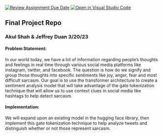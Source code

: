 [![Review Assignment Due Date](https://classroom.github.com/assets/deadline-readme-button-8d59dc4de5201274e310e4c54b9627a8934c3b88527886e3b421487c677d23eb.svg)](https://classroom.github.com/a/fSA_TVih)
[![Open in Visual Studio Code](https://classroom.github.com/assets/open-in-vscode-c66648af7eb3fe8bc4f294546bfd86ef473780cde1dea487d3c4ff354943c9ae.svg)](https://classroom.github.com/online_ide?assignment_repo_id=10719547&assignment_repo_type=AssignmentRepo)
## Final Project Repo


### Akul Shah & Jeffrey Duan 3/20/23
#### Problem Statement:
In our world today, we have a lot of information regarding people’s thoughts and feelings in real
time through various social media platforms like instagram, twitter, and facebook. The question
is how do we signify and group those thoughts into specific sentiments like joy, anger, fear and
most difficult sarcasm. Our goal is to use the transformer architecture to create a sentiment
analysis model that will take advantage of the gate tokenization technique that will allow us to
use context clues in social media like hashtags to help detect sarcasm.

#### Implementation:
We will expand upon an existing model in the hugging face library, then implement this gate
tokenization technique to help analyze tweets and distinguish whether or not those represent
sarcasm.
